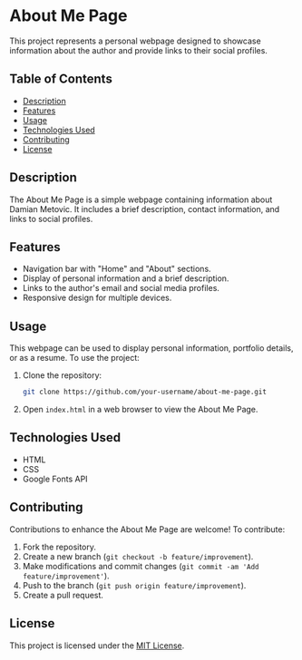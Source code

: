 # About Me Page

This project represents a personal webpage designed to showcase information about the author and provide links to their social profiles.

## Table of Contents
- [Description](#description)
- [Features](#features)
- [Usage](#usage)
- [Technologies Used](#technologies-used)
- [Contributing](#contributing)
- [License](#license)

## Description

The About Me Page is a simple webpage containing information about Damian Metovic. It includes a brief description, contact information, and links to social profiles.

## Features

- Navigation bar with "Home" and "About" sections.
- Display of personal information and a brief description.
- Links to the author's email and social media profiles.
- Responsive design for multiple devices.

## Usage

This webpage can be used to display personal information, portfolio details, or as a resume. To use the project:

1. Clone the repository:

    ```bash
    git clone https://github.com/your-username/about-me-page.git
    ```

2. Open `index.html` in a web browser to view the About Me Page.

## Technologies Used

- HTML
- CSS
- Google Fonts API

## Contributing

Contributions to enhance the About Me Page are welcome! To contribute:

1. Fork the repository.
2. Create a new branch (`git checkout -b feature/improvement`).
3. Make modifications and commit changes (`git commit -am 'Add feature/improvement'`).
4. Push to the branch (`git push origin feature/improvement`).
5. Create a pull request.

## License

This project is licensed under the [MIT License](LICENSE).
